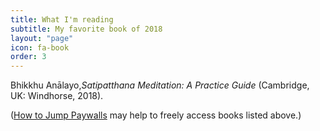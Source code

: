 ```yaml
---
title: What I'm reading
subtitle: My favorite book of 2018
layout: "page"
icon: fa-book
order: 3
---
```


Bhikkhu Anālayo,<i>Satipatthana Meditation: A Practice Guide</i> (Cambridge, UK: Windhorse, 2018).

(<a href="https://cuboids.github.io/2019/10/03/how-to-jump-paywalls.html">How to Jump Paywalls</a> may help to freely access books listed above.)

